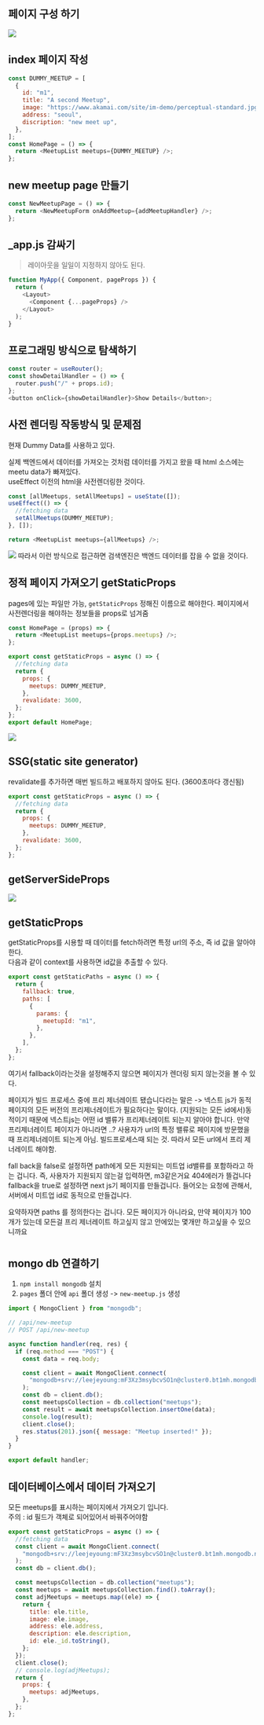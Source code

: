 ## 페이지 구성 하기

![](images/2022-06-28-09-19-03.png)

## index 페이지 작성

```js
const DUMMY_MEETUP = [
  {
    id: "m1",
    title: "A second Meetup",
    image: "https://www.akamai.com/site/im-demo/perceptual-standard.jpg",
    address: "seoul",
    discription: "new meet up",
  },
];
const HomePage = () => {
  return <MeetupList meetups={DUMMY_MEETUP} />;
};
```

## new meetup page 만들기

```js
const NewMeetupPage = () => {
  return <NewMeetupForm onAddMeetup={addMeetupHandler} />;
};
```

## \_app.js 감싸기

> 레이아웃을 일일이 지정하지 않아도 된다.

```js
function MyApp({ Component, pageProps }) {
  return (
    <Layout>
      <Component {...pageProps} />
    </Layout>
  );
}
```

## 프로그래밍 방식으로 탐색하기

```js
const router = useRouter();
const showDetailHandler = () => {
  router.push("/" + props.id);
};
<button onClick={showDetailHandler}>Show Details</button>;
```

## 사전 렌더링 작동방식 및 문제점

현재 Dummy Data를 사용하고 있다.

실제 백엔드에서 데이터를 가져오는 것처럼 데이터를 가지고 왔을 때 html 소스에는 meetu data가 빠져있다.  
useEffect 이전의 html을 사전렌더링한 것이다.

```js
const [allMeetups, setAllMeetups] = useState([]);
useEffect(() => {
  //fetching data
  setAllMeetups(DUMMY_MEETUP);
}, []);

return <MeetupList meetups={allMeetups} />;
```

![](images/2022-06-28-15-57-11.png)
따라서 이런 방식으로 접근하면 검색엔진은 백엔드 데이터를 잡을 수 없을 것이다.

## 정적 페이지 가져오기 getStaticProps

pages에 있는 파일만 가능, `getStaticProps` 정해진 이름으로 해야한다.
페이지에서 사전렌더링을 해야하는 정보들을 props로 넘겨줌

```js
const HomePage = (props) => {
  return <MeetupList meetups={props.meetups} />;
};

export const getStaticProps = async () => {
  //fetching data
  return {
    props: {
      meetups: DUMMY_MEETUP,
    },
    revalidate: 3600,
  };
};
export default HomePage;
```

![](images/2022-06-28-16-22-56.png)

## SSG(static site generator)

revalidate를 추가하면 매번 빌드하고 배포하지 않아도 된다. (3600초마다 갱신됨)

```js
export const getStaticProps = async () => {
  //fetching data
  return {
    props: {
      meetups: DUMMY_MEETUP,
    },
    revalidate: 3600,
  };
};
```

## getServerSideProps

![](images/2022-07-01-20-48-01.png)

## getStaticProps

getStaticProps를 시용할 때 데이터를 fetch하려면 특정 url의 주소, 즉 id 값을 알아야한다.  
다음과 같이 context를 사용하면 id값을 추출할 수 있다.

```js
export const getStaticPaths = async () => {
  return {
    fallback: true,
    paths: [
      {
        params: {
          meetupId: "m1",
        },
      },
    ],
  };
};
```

여기서 fallback이라는것을 설정해주지 않으면 페이지가 렌더링 되지 않는것을 볼 수 있다.

페이지가 빌드 프로세스 중에 프리 제너레이트 됐습니다라는 말은 -> 넥스트 js가 동적 페이지의 모든 버전의 프리제너레이트가 필요하다는 말이다. (지원되는 모든 id에서)동적이기 때문에 넥스트js는 어떤 id 밸류가 프리제너레이트 되는지 알아야 합니다. 만약 프리제너레이트 페이지가 아니라면 ..? 사용자가 url의 특정 밸류로 페이지에 방문했을 때 프리제너레이트 되는게 아님. 빌드프로세스때 되는 것. 따라서 모든 url에서 프리 제너레이트 해야함.

fall back을 false로 설정하면 path에게 모든 지원되는 미트업 id밸류를 포함하라고 하는 겁니다. 즉, 사용자가 지원되지 않는걸 입력하면, m3같은거요 404에러가 뜰겁니다
fallback을 true로 설정하면 next js기 페이지를 만들겁니다. 들어오는 요청에 관해서, 서버에서 미트업 id로 동적으로 만들겁니다.

요약하자면 paths 를 정의한다는 겁니다. 모든 페이지가 아니라요, 만약 페이지가 100개가 있는데 모든걸 프리 제너레이트 하고싶지 않고 안에있는 몇개만 하고싶을 수 있으니까요

#

## mongo db 연결하기

1. `npm install mongodb` 설치
2. `pages` 폴더 안에 `api` 폴더 생성 -> `new-meetup.js` 생성

```js
import { MongoClient } from "mongodb";

// /api/new-meetup
// POST /api/new-meetup

async function handler(req, res) {
  if (req.method === "POST") {
    const data = req.body;

    const client = await MongoClient.connect(
      "mongodb+srv://leejeyoung:mF3Xz3msybcvSO1n@cluster0.bt1mh.mongodb.net/meetups?retryWrites=true&w=majority"
    );
    const db = client.db();
    const meetupsCollection = db.collection("meetups");
    const result = await meetupsCollection.insertOne(data);
    console.log(result);
    client.close();
    res.status(201).json({ message: "Meetup inserted!" });
  }
}

export default handler;
```

## 데이터베이스에서 데이터 가져오기

모든 meetups를 표시하는 페이지에서 가져오기 입니다.  
주의 : id 필드가 객체로 되어있어서 바꿔주어야함

```js
export const getStaticProps = async () => {
  //fetching data
  const client = await MongoClient.connect(
    "mongodb+srv://leejeyoung:mF3Xz3msybcvSO1n@cluster0.bt1mh.mongodb.net/meetups?retryWrites=true&w=majority"
  );
  const db = client.db();

  const meetupsCollection = db.collection("meetups");
  const meetups = await meetupsCollection.find().toArray();
  const adjMeetups = meetups.map((ele) => {
    return {
      title: ele.title,
      image: ele.image,
      address: ele.address,
      description: ele.description,
      id: ele._id.toString(),
    };
  });
  client.close();
  // console.log(adjMeetups);
  return {
    props: {
      meetups: adjMeetups,
    },
  };
};
```
